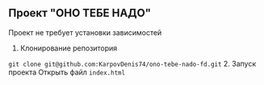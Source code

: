 ## Проект "ОНО ТЕБЕ НАДО"
Проект не требует установки зависимостей

1. Клонирование репозитория 

```git clone git@github.com:KarpovDenis74/ono-tebe-nado-fd.git```
2. Запуск проекта 
    Открыть файл 
    ```index.html```
